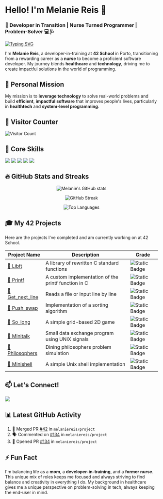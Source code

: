 # Hello! I'm Melanie Reis 👋

### 🌟 Developer in Transition | Nurse Turned Programmer | Problem-Solver 💻🩺

[![Typing SVG](https://readme-typing-svg.demolab.com/?lines=Developer+in+Training;Nurse+Turned+Programmer;Building+Solutions+for+Healthcare)](https://git.io/typing-svg)

I'm **Melanie Reis**, a developer-in-training at **42 School** in Porto, transitioning from a rewarding career as a **nurse** to become a proficient software developer. My journey blends **healthcare** and **technology**, driving me to create impactful solutions in the world of programming.

## 🎯 Personal Mission

My mission is to **leverage technology** to solve real-world problems and build **efficient**, **impactful software** that improves people's lives, particularly in **healthtech** and **system-level programming**.

## 🌟 Visitor Counter

![Visitor Count](https://profile-counter.glitch.me/melaniereis/count.svg)


## 🚀 Core Skills

<p align="left">
  <img src="https://img.shields.io/badge/C-%2300599C.svg?style=for-the-badge&logo=c&logoColor=white" />
  <img src="https://img.shields.io/badge/Bash-%23121011.svg?style=for-the-badge&logo=gnu-bash&logoColor=white" />
  <img src="https://img.shields.io/badge/Makefile-%2300ADD8.svg?style=for-the-badge&logo=gnu&logoColor=white" />
  <img src="https://img.shields.io/badge/Linux-%23FCC624.svg?style=for-the-badge&logo=linux&logoColor=black" />
  <img src="https://img.shields.io/badge/Git-%23F05032.svg?style=for-the-badge&logo=git&logoColor=white" />
</p>

## 🔥 GitHub Stats and Streaks

<p align="center">
  <img src="https://github-readme-stats.vercel.app/api?username=melaniereis&show_icons=true&theme=radical" alt="Melanie's GitHub stats" />
</p>
<p align="center">
  <img src="https://github-readme-streak-stats.herokuapp.com/?user=melaniereis&theme=radical" alt="GitHub Streak" />
</p>
<p align="center">
  <img src="https://github-readme-stats.vercel.app/api/top-langs/?username=melaniereis&layout=compact&theme=radical" alt="Top Languages" />
</p>

## 🎓 My 42 Projects

Here are the projects I've completed and am currently working on at 42 School.

<div align="center">

| Project Name | Description | Grade |
|--------------|-------------|--------|
| [🔗 Libft](https://github.com/melaniereis/libft) | A library of rewritten C standard functions | ![Static Badge](https://img.shields.io/badge/125%2F100-green) |
| [🔗 Printf](https://github.com/melaniereis/42_ft_printf)  | A custom implementation of the printf function in C | ![Static Badge](https://img.shields.io/badge/100%2F100-green) |
| [🔗 Get_next_line](https://github.com/melaniereis/42_get_next_line) | Reads a file or input line by line | ![Static Badge](https://img.shields.io/badge/125%2F100-green) |
| [🔗 Push_swap](https://github.com/melaniereis/42_push_swap) | Implementation of a sorting algorithm | ![Static Badge](https://img.shields.io/badge/100%2F100-green) |
| [🔗 So_long](https://github.com/melaniereis/42_so_long) | A simple grid-based 2D game | ![Static Badge](https://img.shields.io/badge/115%2F100-green) |
| [🔗 Minitalk](https://github.com/melaniereis/42_minitalk)  | Small data exchange program using UNIX signals | ![Static Badge](https://img.shields.io/badge/116%2F100-green) |
| [🔗 Philosophers](https://github.com/melaniereis/42_philosophers) | Dining philosophers problem simulation | ![Static Badge](https://img.shields.io/badge/100%2F100-green) |
| [🔗 Minishell](https://github.com/m3reil3s/42_Minishell)  | A simple Unix shell implementation | ![Static Badge](https://img.shields.io/badge/In%20Progress-blue) |

</div>


## 📫 Let's Connect!

<p align="left">
  <a href="https://www.linkedin.com/in/melanie-ferraz-reis-622229a5?utm_source=share&utm_campaign=share_via&utm_content=profile&utm_medium=ios_app">
    <img src="https://img.shields.io/badge/-Melanie%20Reis-blue?style=for-the-badge&logo=Linkedin&logoColor=white" />
  </a>
</p>

## 📊 Latest GitHub Activity

<!--START_SECTION:activity-->
1. 🎉 Merged PR [#42](https://github.com/melaniereis/project/pull/42) in `melaniereis/project`
2. 🗣 Commented on [#134](https://github.com/melaniereis/project/issues/134) in `melaniereis/project`
3. 💪 Opened PR [#134](https://github.com/melaniereis/project/pull/134) in `melaniereis/project`
<!--END_SECTION:activity-->

## ⚡ Fun Fact

I'm balancing life as a **mom**, a **developer-in-training**, and a **former nurse**. This unique mix of roles keeps me focused and always striving to find balance and creativity in everything I do. My background in healthcare gives me a unique perspective on problem-solving in tech, always keeping the end-user in mind.
